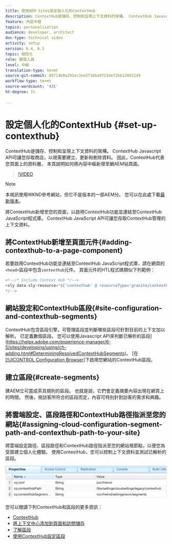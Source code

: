 ```yaml
---
title: 使用AEM Sites設定個人化的ContextHub
description: ContextHub是儲存、控制和呈現上下文資料的架構。 ContextHub Javascript API可讓您存取商店，以視需要建立、更新和刪除資料。 因此，ContextHub代表您頁面上的資料層。 本頁說明如何將內容中樞新增至網AEM站頁面。
feature: 內容中樞
topics: personalization
audience: developer, architect
doc-type: technical video
activity: setup
version: 6.4, 6.5
topic: 個性化
role: 開發人員
level: 中級
translation-type: tm+mt
source-git-commit: d9714b9a291ec3ee5f3dba9723de72bb120d2149
workflow-type: tm+mt
source-wordcount: '431'
ht-degree: 1%

---
```



# 設定個人化的ContextHub {#set-up-contexthub}

ContextHub是儲存、控制和呈現上下文資料的架構。 ContextHub Javascript API可讓您存取商店，以視需要建立、更新和刪除資料。 因此，ContextHub代表您頁面上的資料層。 本頁說明如何將內容中樞新增至網AEM站頁面。

>[!VIDEO](https://video.tv.adobe.com/v/23765/?quality=9&learn=on)

>[!NOTE]
>
>本視訊使用WKND參考網站，但它不是版本的一部AEM分。 您可以在此處下載[最新版本](https://github.com/adobe/aem-guides-wknd/releases)。

將ContextHub新增至您的頁面，以啟用ContextHub功能並連結至ContextHub JavaScript程式庫。 ContextHub JavaScript API可讓您存取ContextHub管理的上下文資料。

## 將ContextHub新增至頁面元件{#adding-contexthub-to-a-page-component}

若要啟用ContextHub功能並連結至ContextHub JavaScript程式庫，請在網頁的`<head>`區段中包含`contexthub`元件。 頁面元件的HTL程式碼類似下列範例：

```java
<!--/* Include Context Hub */-->
<sly data-sly-resource="${'contexthub' @ resourceType='granite/contexthub/components/contexthub'}"/>
*/-->
```

## 網站設定和ContextHub區段{#site-configuration-and-contexthub-segments}

ContextHub包含區段引擎，可管理區段並判斷哪些區段可針對目前的上下文加以解析。 已定義數個區段。 您可以使用Javascript API來判斷已解析的區段](https://helpx.adobe.com/experience-manager/6-5/sites/developing/using/ch-adding.html#DeterminingResolvedContextHubSegments)。 [在[[!UICONTROL Configuration Browser]](https://docs.adobe.com/content/help/en/experience-manager-cloud-service/implementing/developing/configurations.html)下啟用您網站的ContextHub區段。

## 建立區段{#create-segments}

建AEM立可當成茶具規則的區段。 也就是說，它們會定義摘要內容出現在網頁上的時間。 然後，視訪客所符合的區段而定，內容可特別針對訪客的需求和興趣。

## 將雲端設定、區段路徑和ContextHub路徑指派至您的網站{#assigning-cloud-configuration-segment-path-and-contexthub-path-to-your-site}

將雲端設定路徑、區段路徑和ContextHub路徑指派至您的網站根節點，以便您為受眾建立個人化體驗。 使用ContextHub，您可以控制上下文資料並測試已解析的區段。

![CRXDE Lite](assets/crx-de-properties.png)

您可以閱讀下列ContextHub和區段的更多資訊：

* [ContextHub](https://helpx.adobe.com/experience-manager/6-5/sites/developing/using/contexthub.html)
* [將上下文中心添加到頁面和訪問儲存](https://helpx.adobe.com/experience-manager/6-5/sites/developing/using/ch-adding.html)
* [了解區段](https://helpx.adobe.com/experience-manager/6-5/sites/classic-ui-authoring/using/classic-personalization-campaigns-segmentation.html)
* [使用ContextHub設定區段](https://helpx.adobe.com/experience-manager/6-5/sites/administering/using/segmentation.html)
